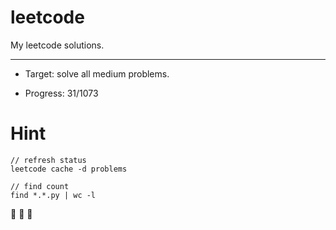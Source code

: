 # leetcode

My leetcode solutions.

---

* Target: solve all medium problems.

* Progress: 31/1073

# Hint

```
// refresh status
leetcode cache -d problems

// find count
find *.*.py | wc -l
```


🤟 🤟 🤟

